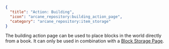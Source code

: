 ```json
{
  "title": "Action: Building",
  "icon": "arcane_repository:building_action_page",
  "category": "arcane_repository:item_storage"
}
```

The building action page can be used to place blocks in the world directly from a book.
It can only be used in combination with a [Block Storage Page](^arcane_repository:item_storage/type_block_storage).